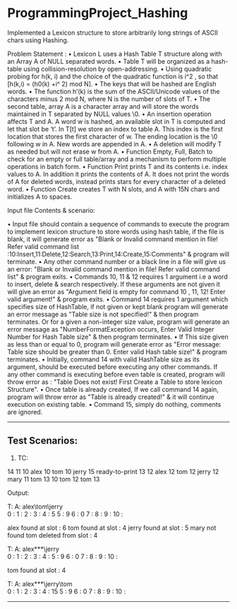 # ProgrammingProject_Hashing
Implemented a Lexicon structure to store arbitrarily long strings of ASCII chars using Hashing.

Problem Statement : 
•	Lexicon L uses a Hash Table T structure along with an Array A of NULL separated words. 
•	Table T will be organized as a hash-table using collision-resolution by open-addressing.
•	Using quadratic probing for h(k, i) and the choice of the quadratic function is i^2 , so that [h(k,i) = (h0(k) +i^ 2) mod N]. 
•	The keys that will be hashed are English words.
•	The function h’(k) is the sum of the ASCII/Unicode values of the characters minus 2 mod N, where N is the number of slots of T. 
•	The second table, array A is a character array and will store the words maintained in T separated by NULL values \0. 
•	An insertion operation affects T and A. A word w is hashed, an available slot in T is computed and let that slot be ‘t’. In T[t] we store an index to table A. This index is the first location that stores the first character of w. The ending location is the \0 following w in A. New words are appended in A.
•	A deletion will modify T as needed but will not erase w from A.
•	Function Empty, Full, Batch to check for an empty or full table/array and a mechanism to perform multiple operations in batch form.
•	Function Print prints T and its contents i.e. index values to A. In addition it prints the contents of A. It does not print the words of A for deleted words, instead prints stars for every character of a deleted word. 
•	Function Create creates T with N slots, and A with 15N chars and initializes A to spaces.

Input file Contents & scenario:

•	Input file should contain a sequence of commands to execute the program to implement lexicon structure to store words using hash table, if the file is blank, it will generate error as "Blank or Invalid command mention in file! Refer valid command list :10:Insert,11:Delete,12:Search,13:Print,14:Create,15:Comments" & program will terminate.
•	Any other command number or a black line in a file will give us an error:  "Blank or Invalid command mention in file! Refer valid command list" & program exits.
•	Commands 10, 11 & 12 requires 1 argument i.e a word to insert, delete & search respectively. If these arguments are not given it will give an error as "Argument field is empty for command 10 , 11, 12! Enter valid argument!" & program exits.
•	Command 14 requires 1 argument which specifies size of HashTable, if not given or kept blank program will generate an error message as "Table size is not specified!" & then program terminates. Or for a given a non-integer size value, program will generate an error message as "NumberFormatException occurs, Enter Valid Integer Number for Hash Table size" & then program terminates.
•	If This size given as less than or equal to 0, program will generate error as "Error message: Table size should be greater than 0. Enter valid Hash table size!" & program terminates.
•	Initially, command 14 with valid HashTable size as its argument, should be executed before executing any other commands. If any other command is executing before even table is created, program will throw error as : "Table Does not exist! First Create a Table to store lexicon Structure".
•	Once table is already created, If we call command 14 again, program will throw error as "Table is already created!" & it will continue execution on existing table.
•	Command 15, simply do nothing, comments are ignored.


----------------------------------------------------------

Test Scenarios: 
-------
1) TC:

14 11
10 alex
10 tom
10 jerry
15 ready-to-print
13
12 alex
12 tom
12 jerry
12 mary
11 tom
13
10 tom
12 tom
13

Output:


T: 				 A: alex\tom\jerry\
0 : 
1 : 
2 : 
3 : 
4 : 5
5 : 9
6 : 0
7 : 
8 : 
9 : 
10 : 

alex found at slot : 6
tom found at slot : 4
jerry found at slot : 5
mary not found
tom deleted from slot : 4

T: 				 A: alex\***\jerry\
0 : 
1 : 
2 : 
3 : 
4 : 
5 : 9
6 : 0
7 : 
8 : 
9 : 
10 : 

tom found at slot : 4

T: 				 A: alex\***\jerry\tom\
0 : 
1 : 
2 : 
3 : 
4 : 15
5 : 9
6 : 0
7 : 
8 : 
9 : 
10 : 

---------
